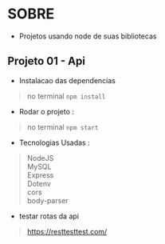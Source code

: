 # SOBRE  
- Projetos usando node de suas bibliotecas

## Projeto 01  - Api
- Instalacao das dependencias 
> no terminal   ``` npm install ```
   
- Rodar o projeto :    
> no terminal   ``` npm start ``` 

- Tecnologias Usadas :   
> NodeJS   
> MySQL    
> Express  
> Dotenv   
> cors   
> body-parser   
- testar rotas da api   
> https://resttesttest.com/   


